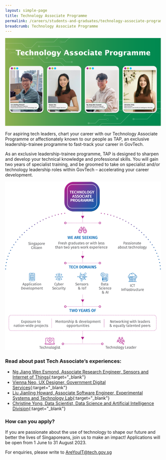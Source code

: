 ```yaml
---
layout: simple-page
title: Technology Associate Programme
permalink: /careers/students-and-graduates/technology-associate-programme
breadcrumb: Technology Associate Programme
---
```


![Technology Associate Programme](/images/careers/TAP-collage.png)

For aspiring tech leaders, chart your career with our Technology Associate Programme or affectionately known to our people as TAP, an exclusive leadership-trainee programme to fast-track your career in GovTech.

As an exclusive leadership-trainee programme, TAP is designed to sharpen and develop your technical knowledge and professional skills. You will gain two years of specialist training, and be groomed to take on specialist and/or technology leadership roles within GovTech – accelerating your career development.

![Technology Associate Programme Overview](/images/careers/TAP_Infographic.png)


### Read about past Tech Associate’s experiences:

* [Ng Jiang Wen Esmond, Associate Research Engineer, Sensors and Internet of Things](https://www.instagram.com/p/CglCJI2vfz8/?utm_source=ig_web_copy_link){:target="_blank"}
* [Vienna Neo, UX Designer, Government Digital Services](https://www.instagram.com/p/CfbSJn9h-xQ/?utm_source=ig_web_copy_link){:target="_blank"}
* [Liu Jianling Howard, Associate Software Engineer, Experimental Systems and Technology Lab](https://www.instagram.com/p/CfK7w8VOr3G/?utm_source=ig_web_copy_link){:target="_blank"}
* [Christine Yong, Data Scientist, Data Science and Artificial Intelligence Division](https://www.instagram.com/p/Ce5Gd3DLPgE/?utm_source=ig_web_copy_link){:target="_blank"}

### How can you apply?

If you are passionate about the use of technology to shape our future and better the lives of Singaporeans, join us to make an impact! Applications will be open from 1 June to 31 August 2023.

For enquiries, please write to <AreYouIT@tech.gov.sg>

